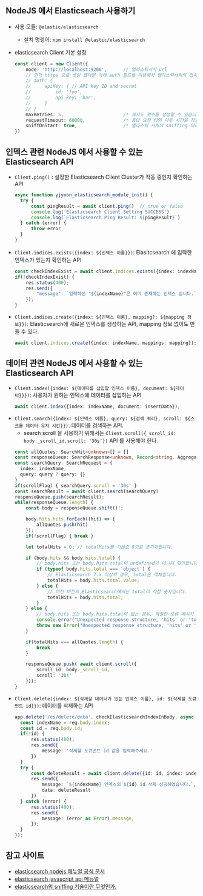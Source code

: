 ## NodeJS 에서 Elasticseach 사용하기

* 사용 모듈: `@elastic/elasticsearch`
  * 설치 명령어: `npm install @elastic/elasticsearch`

* elasticsearch Client 기본 설정
  ```ts
  const client = new Client({
      node: 'http://localhost:9200',      // 엘라스틱서치 url
      // 만약 https 으로 셋팅 했다면 아래 auth 필드를 이용해서 엘라스틱서치의 접속 정보를 입력합니다.
      // auth: {
      //     apiKey: { // API key ID and secret
      //         id: 'foo',
      //         api_key: 'bar',
      //     }
      // }
      maxRetries: 5,                      /* 재시도 횟수를 설정할 수 있습니다. (default: 3) */
      requestTimeout: 60000,              /* 응답 요청 타임 아웃 시간을 정할 수 있습니다. (default: 30000) */
      sniffOnStart: true,                 /* 엘라스틱 서치의 sniffing 이라는 기능을 클라이언트 객체 생성때 진행합니다. */
  })
  ```

## 인덱스 관련 NodeJS 에서 사용할 수 있는 Elasticsearch API 

* `Client.ping()` : 설정한 Elasticsearch Client Cluster가 작동 중인지 확인하는 API 
  ```ts
  async function yjyoon_elasticsearch_module_init() {
    try {
        const pingResult = await client.ping()  // true or false
        console.log('Elasticsearch Client Setting SUCCESS')
        console.log(`Elasticsearch Ping Result: ${pingResult}`)
    } catch (error) {
        throw error
    }
  }
  ```
* `Client.indices.exists({index: ${인덱스 이름}})`: Elasitcsearch 에 입력한 인덱스가 있는지 확인하는 API
  ```ts
  const checkIndexExist = await client.indices.exists({index: indexName});
  if(!checkIndexExist) {
      res.status(400);
      res.send({
          "message": `입력하신 "${indexName}"은 이미 존재하는 인덱스 입니다.`,
      });
  }
  ```
* `Client.indices.create({index: ${인덱스 이름}, mapping?: ${mapping 정보}})`: Elasticsearch에 새로운 인덱스를 생성하는 API, mapping 정보 없이도 만들 수 있다.
  ```ts
  await client.indices.create({index: indexName, mappings: mapping});
  ```

## 데이터 관련 NodeJS 에서 사용할 수 있는 Elasticsearch API 

* `Client.index({index: ${데이터를 삽입할 인덱스 이름}, document: ${데이터}}})`: 사용자가 원하는 인덱스에 데이터를 삽입하는 API 
  ```ts
  await client.index({index: indexName, document: insertData});
  ```
* `Client.search({index: ${인덱스 이름}, query: ${검색 쿼리}, scroll: ${스크롤 데이터 유지 시간}})`: 데이터를 검색하는 API. 
  * search scroll 을 사용하기 위해서는 `Client.scroll({ scroll_id: body._scroll_id,scroll: '30s'})` API 를 사용해야 한다. 
  ```ts
  const allQuotes: SearchHit<unknown>[] = []
  const responseQueue: SearchResponse<unknown, Record<string, AggregationsAggregate>>[] = []
  const searchQuery: SearchRequest = {
    index: indexName, 
    query: query ? query: {}
  }
  if(scrollFlag) { searchQuery.scroll = '30s' }
  const searchResult = await client.search(searchQuery)
  responseQueue.push(searchResult);
  while(responseQueue.length) {
      const body = responseQueue.shift()!;

      body.hits.hits.forEach((hit) => {
          allQuotes.push(hit)
      });
      if(!scrollFlag) { break }

      let totalHits = 0; // totalHits를 기본값 0으로 초기화합니다.

      if (body.hits && body.hits.total) {
          // body.hits 또는 body.hits.total이 undefined가 아닌지 확인합니다.
          if (typeof body.hits.total === 'object') {
              // Elasticsearch 7.x 이상의 경우, total은 객체입니다.
              totalHits = body.hits.total.value;
          } else {
              // 이전 버전의 Elasticsearch에서는 total이 직접 숫자입니다.
              totalHits = body.hits.total;
          }
      } else {
          // body.hits 또는 body.hits.total이 없는 경우, 적절한 오류 메시지 또는 로깅을 수행할 수 있습니다.
          console.error("Unexpected response structure, 'hits' or 'total' field is missing.");
          throw new Error("Unexpected response structure, 'hits' or 'total' field is missing.")
      }

      if(totalHits === allQuotes.length) {
          break
      }

      responseQueue.push( await client.scroll({
          scroll_id: body._scroll_id,
          scroll: '30s'
      }));
  }
  ```
* `Client.delete({index: ${삭제할 데이터가 있는 인덱스 이름}, id: ${삭제할 도큐먼트 id}})`: 데이터를 삭제하는 API
  ```ts
  app.delete('/es/delete/data', checkElasticsearchIndexInBody, async (req: Request, res:Response) => {
    const indexName = req.body.index;
    const id = req.body.id;
    if(!id) {
        res.status(400);
        res.send({
            message: '삭제할 도큐먼트 id 값을 입력해주세요.'
        })
    }
    try {
        const deleteResult = await client.delete({id: id, index: indexName});
        res.send({
            message: `${indexName} 인덱스의 ${id} id 삭제 성공하였습니다.`,
            data: deleteResult
        })
    } catch (error) {
        res.status(400);
        res.send({
            message: (error as Error).message,
        });
    }
  });
  ```

## 참고 사이트

* [elasticsearch nodejs 메뉴얼 공식 문서](https://www.elastic.co/guide/en/elasticsearch/client/javascript-api/current/getting-started-js.html)
* [elasticsearch javascript api 메뉴얼](https://www.elastic.co/guide/en/elasticsearch/client/javascript-api/current/api-reference.html)
* [elasticsearch의 sniffing 기술이란 무엇인가.](https://www.elastic.co/kr/blog/elasticsearch-sniffing-best-practices-what-when-why-how)